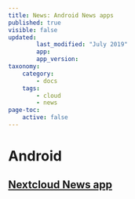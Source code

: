 ```yaml
---
title: News: Android News apps
published: true
visible: false
updated:
        last_modified: "July 2019"
        app:
        app_version:
taxonomy:
    category:
        - docs
    tags:
        - cloud
        - news
page-toc:
    active: false
---
```


# Android
## [Nextcloud News app](nc_news)
